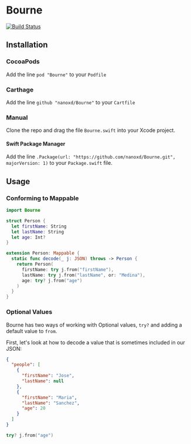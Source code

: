 # Bourne
[![Build Status](https://travis-ci.org/nanoxd/Bourne.svg?branch=master)](https://travis-ci.org/nanoxd/Bourne)

## Installation

### CocoaPods

Add the line `pod "Bourne"` to your `Podfile`

### Carthage

Add the line `github "nanoxd/Bourne"` to your `Cartfile`

### Manual

Clone the repo and drag the file `Bourne.swift` into your Xcode project.

#### Swift Package Manager

Add the line `.Package(url: "https://github.com/nanoxd/Bourne.git", majorVersion: 1)` to your `Package.swift` file.

## Usage

### Conforming to Mappable

```swift
import Bourne

struct Person {
  let firstName: String
  let lastName: String
  let age: Int?
}

extension Person: Mappable {
  static func decode(_ j: JSON) throws -> Person {
    return Person(
      firstName: try j.from("firstName"),
      lastName: try j.from("lastName", or: "Medina"),
      age: try? j.from("age")
    )
  }
}
```


### Optional Values

Bourne has two ways of working with Optional values, `try?` and adding a default value to `from`.

First, let's look at how to decode a value that is sometimes included in our JSON:

```json
{
  "people": [
    {
      "firstName": "Jose",
      "lastName": null
    },
    {
      "firstName": "Maria",
      "lastName": "Sanchez",
      "age": 20
    }
  ]
}
```

```swift
try? j.from("age")
```
